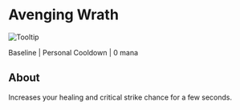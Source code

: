 # Avenging Wrath

![Tooltip]()

Baseline | Personal Cooldown | 0 mana

## About

Increases your healing and critical strike chance for a few seconds.
